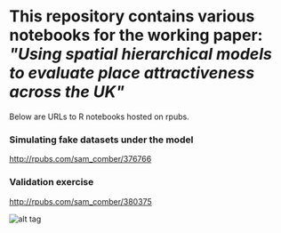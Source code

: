 # This repository contains various notebooks for the working paper: *"Using spatial hierarchical models to evaluate place attractiveness across the UK"*

Below are URLs to R notebooks hosted on rpubs.

### Simulating fake datasets under the model

<a href="http://rpubs.com/sam_comber/376766" target="_blank">http://rpubs.com/sam_comber/376766</a>


### Validation exercise

<a href="http://rpubs.com/sam_comber/380375" target="_blank">http://rpubs.com/sam_comber/380375</a>


![alt tag]()

